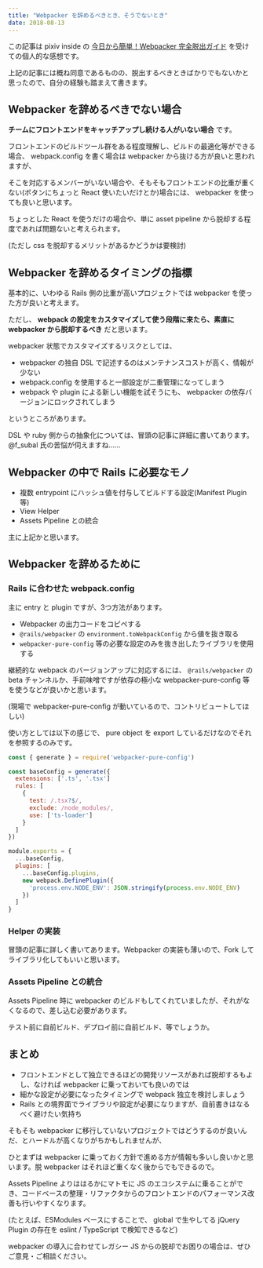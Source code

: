 ```yaml
---
title: "Webpacker を辞めるべきとき、そうでないとき"
date: 2018-08-13
---
```


この記事は pixiv inside の [今日から簡単！Webpacker 完全脱出ガイド](https://inside.pixiv.blog/subal/4615) を受けての個人的な感想です。

上記の記事には概ね同意であるものの、脱出するべきときばかりでもないかと思ったので、自分の経験も踏まえて書きます。


## Webpacker を辞めるべきでない場合

**チームにフロントエンドをキャッチアップし続ける人がいない場合** です。

フロントエンドのビルドツール群をある程度理解し、ビルドの最適化等ができる場合、 webpack.config を書く場合は webpacker から抜ける方が良いと思われますが、

そこを対応するメンバーがいない場合や、そもそもフロントエンドの比重が重くない(ボタンにちょっと React 使いたいだけとか)場合には、 webpacker を使っても良いと思います。

ちょっとした React を使うだけの場合や、単に asset pipeline から脱却する程度であれば問題ないと考えられます。

(ただし css を脱却するメリットがあるかどうかは要検討)


## Webpacker を辞めるタイミングの指標

基本的に、いわゆる Rails 側の比重が高いプロジェクトでは webpacker を使った方が良いと考えます。

ただし、 **webpack の設定をカスタマイズして使う段階に来たら、素直に webpacker から脱却するべき** だと思います。

webpacker 状態でカスタマイズするリスクとしては、

- webpacker の独自 DSL で記述するのはメンテナンスコストが高く、情報が少ない
- webpack.config を使用すると一部設定が二重管理になってしまう
- webpack や plugin による新しい機能を試そうにも、 webpacker の依存バージョンにロックされてしまう

というところがあります。

DSL や ruby 側からの抽象化については、冒頭の記事に詳細に書いてあります。 @f_subal 氏の苦悩が伺えますね……


## Webpacker の中で Rails に必要なモノ

- 複数 entrypoint にハッシュ値を付与してビルドする設定(Manifest Plugin等)
- View Helper
- Assets Pipeline との統合

主に上記かと思います。


## Webpacker を辞めるために

### Rails に合わせた webpack.config

主に entry と plugin ですが、3つ方法があります。

- Webpacker の出力コードをコピペする
- `@rails/webpacker` の `environment.toWebpackConfig` から値を抜き取る
- `webpacker-pure-config` 等の必要な設定のみを抜き出したライブラリを使用する

継続的な webpack のバージョンアップに対応するには、 `@rails/webpacker` の beta チャンネルか、手前味噌ですが依存の極小な webpacker-pure-config 等を使うなどが良いかと思います。

(現場で webpacker-pure-config が動いているので、コントリビュートしてほしい)

使い方としては以下の感じで、 pure object を export しているだけなのでそれを参照するのみです。

```js
const { generate } = require('webpacker-pure-config')

const baseConfig = generate({
  extensions: ['.ts', '.tsx']
  rules: [
    {
      test: /.tsx?$/,
      exclude: /node_modules/,
      use: ['ts-loader']
    }
  ]
})

module.exports = {
  ...baseConfig,
  plugins: [
    ...baseConfig.plugins,
    new webpack.DefinePlugin({
      'process.env.NODE_ENV': JSON.stringify(process.env.NODE_ENV)
    })
  ]
}
```

### Helper の実装

冒頭の記事に詳しく書いてあります。Webpacker の実装も薄いので、Fork してライブラリ化してもいいと思います。

### Assets Pipeline との統合

Assets Pipeline 時に webpacker のビルドもしてくれていましたが、それがなくなるので、差し込む必要があります。

テスト前に自前ビルド、デプロイ前に自前ビルド、等でしょうか。


## まとめ

- フロントエンドとして独立できるほどの開発リソースがあれば脱却するもよし、なければ webpacker に乗っておいても良いのでは
- 細かな設定が必要になったタイミングで webpack 独立を検討しましょう
- Rails との境界面でライブラリや設定が必要になりますが、自前書きはなるべく避けたい気持ち

そもそも webpacker に移行していないプロジェクトではどうするのが良いんだ、とハードルが高くなりがちかもしれませんが、

ひとまずは webpacker に乗っておく方針で進める方が情報も多いし良いかと思います。脱 webpacker はそれほど重くなく後からでもできるので。

Assets Pipeline よりははるかにマトモに JS のエコシステムに乗ることができ、コードベースの整理・リファクタからのフロントエンドのパフォーマンス改善も行いやすくなります。

(たとえば、ESModules ベースにすることで、 global で生やしてる jQuery Plugin の存在を eslint / TypeScript で検知できるなど)

webpacker の導入に合わせてレガシー JS からの脱却でお困りの場合は、ぜひご意見・ご相談ください。
